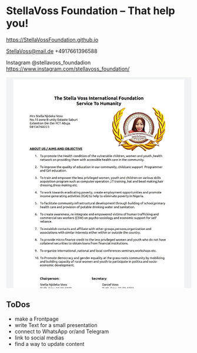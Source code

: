 # StellaVoss Foundation – That help you!

https://StellaVossFoundation.github.io

StellaVoss@mail.de 
+4917661396588 

Instagram @stellavoss_foundadion
https://www.instagram.com/stellavoss_foundation/

![logo](https://raw.githubusercontent.com/StellaVossFoundation/StellaVossFoundation.github.io/master/svFoundation.jpg)

## ToDos

- make a Frontpage
- write Text for a small presentation
- connect to WhatsApp or/and Telegram
- link to social medias
- find a way to update content
